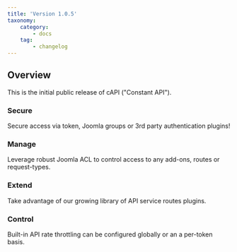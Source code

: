 ```yaml
---
title: 'Version 1.0.5'
taxonomy:
    category:
        - docs
    tag:
        - changelog
---
```


## Overview

This is the initial public release of cAPI ("Constant API").

### Secure

Secure access via token, Joomla groups or 3rd party authentication plugins!

### Manage

Leverage robust Joomla ACL to control access to any add-ons, routes or request-types.

### Extend

Take advantage of our growing library of API service routes plugins.

### Control

Built-in API rate throttling can be configured globally or an a per-token basis.